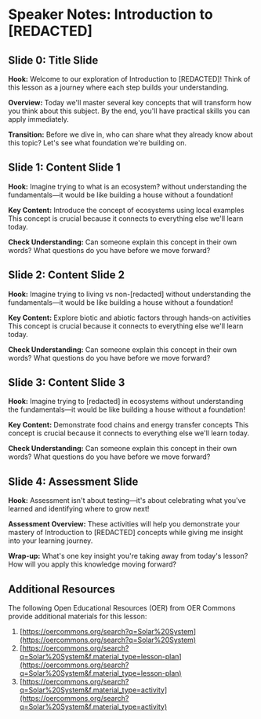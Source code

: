 # Speaker Notes: Introduction to [REDACTED]

## Slide 0: Title Slide

**Hook:** Welcome to our exploration of Introduction to [REDACTED]! Think of this lesson as a journey where each step builds your understanding.

**Overview:** Today we'll master several key concepts that will transform how you think about this subject. By the end, you'll have practical skills you can apply immediately.

**Transition:** Before we dive in, who can share what they already know about this topic? Let's see what foundation we're building on.

## Slide 1: Content Slide 1

**Hook:** Imagine trying to what is an ecosystem? without understanding the fundamentals—it would be like building a house without a foundation!

**Key Content:** Introduce the concept of ecosystems using local examples This concept is crucial because it connects to everything else we'll learn today.

**Check Understanding:** Can someone explain this concept in their own words? What questions do you have before we move forward?

## Slide 2: Content Slide 2

**Hook:** Imagine trying to living vs non-[redacted] without understanding the fundamentals—it would be like building a house without a foundation!

**Key Content:** Explore biotic and abiotic factors through hands-on activities This concept is crucial because it connects to everything else we'll learn today.

**Check Understanding:** Can someone explain this concept in their own words? What questions do you have before we move forward?

## Slide 3: Content Slide 3

**Hook:** Imagine trying to [redacted] in ecosystems without understanding the fundamentals—it would be like building a house without a foundation!

**Key Content:** Demonstrate food chains and energy transfer concepts This concept is crucial because it connects to everything else we'll learn today.

**Check Understanding:** Can someone explain this concept in their own words? What questions do you have before we move forward?

## Slide 4: Assessment Slide

**Hook:** Assessment isn't about testing—it's about celebrating what you've learned and identifying where to grow next!

**Assessment Overview:** These activities will help you demonstrate your mastery of Introduction to [REDACTED] concepts while giving me insight into your learning journey.

**Wrap-up:** What's one key insight you're taking away from today's lesson? How will you apply this knowledge moving forward?

## Additional Resources

The following Open Educational Resources (OER) from OER Commons provide additional materials for this lesson:

1. [https://oercommons.org/search?q=Solar%20System](https://oercommons.org/search?q=Solar%20System)
2. [https://oercommons.org/search?q=Solar%20System&f.material_type=lesson-plan](https://oercommons.org/search?q=Solar%20System&f.material_type=lesson-plan)
3. [https://oercommons.org/search?q=Solar%20System&f.material_type=activity](https://oercommons.org/search?q=Solar%20System&f.material_type=activity)
